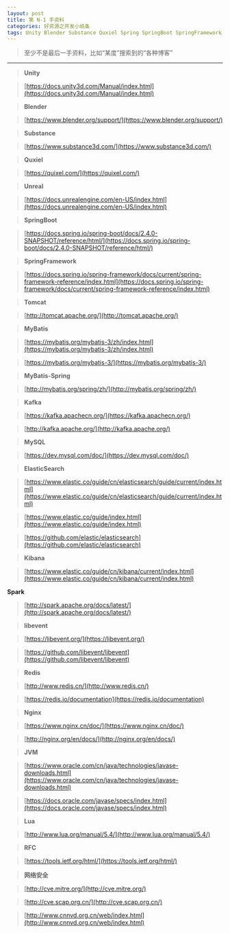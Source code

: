```yaml
---
layout: post
title: 第 N-1 手资料
categories: 好资源之开发小纸条
tags: Unity Blender Substance Quxiel Spring SpringBoot SpringFramework SpringCore SpringMVC MyBatis MyBatis-Spring Kafka MySQL ElasticSearch Kibana Redis Nginx JVM Java Lua Tomcat
---
```


>至少不是最后一手资料，比如“某度”搜索到的“各种博客”

---

>**Unity**

>[https://docs.unity3d.com/Manual/index.html](https://docs.unity3d.com/Manual/index.html)

>**Blender**

>[https://www.blender.org/support/](https://www.blender.org/support/)

>**Substance**

>[https://www.substance3d.com/](https://www.substance3d.com/)

>**Quxiel**

>[https://quixel.com/](https://quixel.com/)

>**Unreal**

>[https://docs.unrealengine.com/en-US/index.html](https://docs.unrealengine.com/en-US/index.html)

>**SpringBoot**

>[https://docs.spring.io/spring-boot/docs/2.4.0-SNAPSHOT/reference/html/](https://docs.spring.io/spring-boot/docs/2.4.0-SNAPSHOT/reference/html/)

>**SpringFramework**

>[https://docs.spring.io/spring-framework/docs/current/spring-framework-reference/index.html](https://docs.spring.io/spring-framework/docs/current/spring-framework-reference/index.html)

>**Tomcat**

>[http://tomcat.apache.org/](http://tomcat.apache.org/)

>**MyBatis**

>[https://mybatis.org/mybatis-3/zh/index.html](https://mybatis.org/mybatis-3/zh/index.html)

>[https://mybatis.org/mybatis-3/](https://mybatis.org/mybatis-3/)

>**MyBatis-Spring**

>[http://mybatis.org/spring/zh/](http://mybatis.org/spring/zh/)

>**Kafka**

>[https://kafka.apachecn.org/](https://kafka.apachecn.org/)

>[http://kafka.apache.org/](http://kafka.apache.org/)

>**MySQL**

>[https://dev.mysql.com/doc/](https://dev.mysql.com/doc/)

>**ElasticSearch**

>[https://www.elastic.co/guide/cn/elasticsearch/guide/current/index.html](https://www.elastic.co/guide/cn/elasticsearch/guide/current/index.html)

>[https://www.elastic.co/guide/index.html](https://www.elastic.co/guide/index.html)

>[https://github.com/elastic/elasticsearch](https://github.com/elastic/elasticsearch)

>**Kibana**

>[https://www.elastic.co/guide/cn/kibana/current/index.html](https://www.elastic.co/guide/cn/kibana/current/index.html)

**Spark**

>[http://spark.apache.org/docs/latest/](http://spark.apache.org/docs/latest/)

>**libevent**

>[https://libevent.org/](https://libevent.org/)

>[https://github.com/libevent/libevent](https://github.com/libevent/libevent)

>**Redis**

>[http://www.redis.cn/](http://www.redis.cn/)

>[https://redis.io/documentation](https://redis.io/documentation)

>**Nginx**

>[https://www.nginx.cn/doc/](https://www.nginx.cn/doc/)

>[http://nginx.org/en/docs/](http://nginx.org/en/docs/)

>**JVM**

>[https://www.oracle.com/cn/java/technologies/javase-downloads.html](https://www.oracle.com/cn/java/technologies/javase-downloads.html)

>[https://docs.oracle.com/javase/specs/index.html](https://docs.oracle.com/javase/specs/index.html)

>**Lua**

>[http://www.lua.org/manual/5.4/](http://www.lua.org/manual/5.4/)

>**RFC**

>[https://tools.ietf.org/html/](https://tools.ietf.org/html/)

>**网络安全**

>[http://cve.mitre.org/](http://cve.mitre.org/)

>[http://cve.scap.org.cn/](http://cve.scap.org.cn/)

>[http://www.cnnvd.org.cn/web/index.html](http://www.cnnvd.org.cn/web/index.html)


